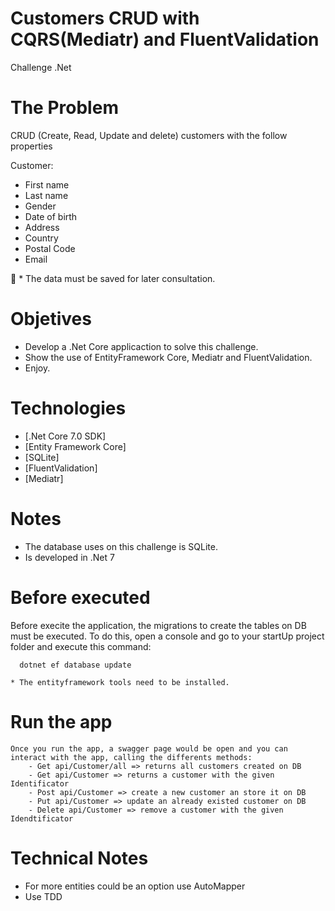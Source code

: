 # Customers CRUD with CQRS(Mediatr) and FluentValidation 
Challenge .Net

# The Problem
CRUD (Create, Read, Update and delete) customers with the follow properties

Customer:
* First name
* Last name
* Gender
* Date of birth
* Address
* Country
* Postal Code
* Email

 * The data must be saved for later consultation.

# Objetives 

* Develop a .Net Core applicaction to solve this challenge.
* Show the use of EntityFramework Core, Mediatr and FluentValidation.
* Enjoy.

# Technologies

* [.Net Core 7.0 SDK]
* [Entity Framework Core]
* [SQLite]
* [FluentValidation]
* [Mediatr]

# Notes
* The database uses on this challenge is SQLite.
* Is developed in .Net 7

# Before executed
   Before execite the application, the migrations to create the tables on DB must be executed.
   To do this, open a console and go to your startUp project folder and execute this command:
   
      dotnet ef database update
	  
	* The entityframework tools need to be installed.
	
# Run the app
	Once you run the app, a swagger page would be open and you can interact with the app, calling the differents methods:
		- Get api/Customer/all => returns all customers created on DB
		- Get api/Customer => returns a customer with the given Identificator
		- Post api/Customer => create a new customer an store it on DB
		- Put api/Customer => update an already existed customer on DB
		- Delete api/Customer => remove a customer with the given Idendtificator
		
# Technical Notes
- For more entities could be an option use AutoMapper
- Use TDD
